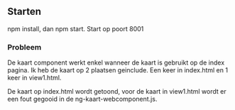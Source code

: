 ## Starten

npm install, dan npm start. Start op poort 8001

### Probleem

De kaart component werkt enkel wanneer de kaart is gebruikt op de index pagina.
Ik heb de kaart op 2 plaatsen geinclude. Een keer in index.html en 1 keer in view1.html.

De kaart op index.html wordt getoond, voor de kaart in view1.html wordt er een fout gegooid in de ng-kaart-webcomponent.js.


